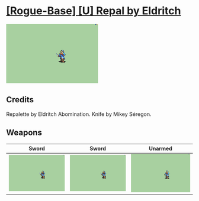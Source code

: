 # [\[Rogue-Base\] \[U\] Repal by Eldritch](./)

<img src="./1.%20Sword/Sword_000.png" alt="[Rogue-Base] [U] Repal by Eldritch standing" />

## Credits

Repalette by Eldritch Abomination.
Knife by Mikey Séregon.

## Weapons


|Sword |Sword |Unarmed |
|  :---: | :---: | :---: |
| <img alt="Sword animation" src="./1.%20Sword/Sword.gif" /> | <img alt="Sword animation" src="./1.%20Sword%20(Knife)/Sword.gif" /> | <img alt="Unarmed animation" src="./8.%20Unarmed/Unarmed.gif" /> |
